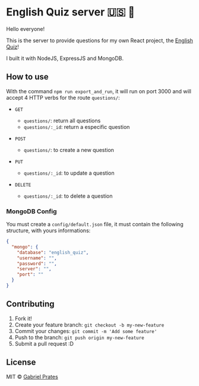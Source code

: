 # English Quiz server :us: :game_die:

Hello everyone!

This is the server to provide questions for my own React project, the [English Quiz](https://github.com/gabsprates/english-quiz)!

I built it with NodeJS, ExpressJS and MongoDB.

## How to use

With the command `npm run export_and_run`, it will run on port 3000 and will accept 4 HTTP verbs for the route `questions/`:

* `GET`
  * `questions/`: return all questions
  * `questions/:_id`: return a especific question

* `POST`
  * `questions/`: to create a new question

* `PUT`
  * `questions/:_id`: to update a question

* `DELETE`
  * `questions/:_id`: to delete a question

### MongoDB Config

You must create a `config/default.json` file, it must contain the following structure, with yours informations:

```json
{
  "mongo": {
    "database": "english_quiz",
    "username": "",
    "password": "",
    "server": "",
    "port": ""
  }
}
```

## Contributing

1. Fork it!
2. Create your feature branch: `git checkout -b my-new-feature`
3. Commit your changes: `git commit -m 'Add some feature'`
4. Push to the branch: `git push origin my-new-feature`
5. Submit a pull request :D

## License

MIT © [Gabriel Prates](http://gabsprates.com)
